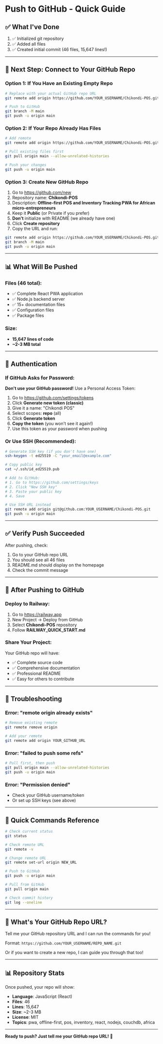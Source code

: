 # Push to GitHub - Quick Guide

## ✅ What I've Done

1. ✅ Initialized git repository
2. ✅ Added all files
3. ✅ Created initial commit (46 files, 15,647 lines!)

---

## 🔗 Next Step: Connect to Your GitHub Repo

### Option 1: If You Have an Existing Empty Repo

```bash
# Replace with your actual GitHub repo URL
git remote add origin https://github.com/YOUR_USERNAME/Chikondi-POS.git

# Push to GitHub
git branch -M main
git push -u origin main
```

### Option 2: If Your Repo Already Has Files

```bash
# Add remote
git remote add origin https://github.com/YOUR_USERNAME/Chikondi-POS.git

# Pull existing files first
git pull origin main --allow-unrelated-histories

# Push your changes
git push -u origin main
```

### Option 3: Create New GitHub Repo

1. Go to https://github.com/new
2. Repository name: **Chikondi-POS**
3. Description: **Offline-first POS and Inventory Tracking PWA for African micro-entrepreneurs**
4. Keep it **Public** (or Private if you prefer)
5. **Don't** initialize with README (we already have one)
6. Click **Create repository**
7. Copy the URL and run:

```bash
git remote add origin https://github.com/YOUR_USERNAME/Chikondi-POS.git
git branch -M main
git push -u origin main
```

---

## 📊 What Will Be Pushed

### Files (46 total):
- ✅ Complete React PWA application
- ✅ Node.js backend server
- ✅ 15+ documentation files
- ✅ Configuration files
- ✅ Package files

### Size:
- **15,647 lines of code**
- **~2-3 MB total**

---

## 🔐 Authentication

### If GitHub Asks for Password:

**Don't use your GitHub password!** Use a Personal Access Token:

1. Go to https://github.com/settings/tokens
2. Click **Generate new token (classic)**
3. Give it a name: "Chikondi POS"
4. Select scopes: **repo** (all)
5. Click **Generate token**
6. **Copy the token** (you won't see it again!)
7. Use this token as your password when pushing

### Or Use SSH (Recommended):

```bash
# Generate SSH key (if you don't have one)
ssh-keygen -t ed25519 -C "your_email@example.com"

# Copy public key
cat ~/.ssh/id_ed25519.pub

# Add to GitHub:
# 1. Go to https://github.com/settings/keys
# 2. Click "New SSH key"
# 3. Paste your public key
# 4. Save

# Use SSH URL instead
git remote add origin git@github.com:YOUR_USERNAME/Chikondi-POS.git
git push -u origin main
```

---

## ✅ Verify Push Succeeded

After pushing, check:

1. Go to your GitHub repo URL
2. You should see all 46 files
3. README.md should display on the homepage
4. Check the commit message

---

## 🚀 After Pushing to GitHub

### Deploy to Railway:

1. Go to https://railway.app
2. New Project → Deploy from GitHub
3. Select **Chikondi-POS** repository
4. Follow **RAILWAY_QUICK_START.md**

### Share Your Project:

Your GitHub repo will have:
- ✅ Complete source code
- ✅ Comprehensive documentation
- ✅ Professional README
- ✅ Easy for others to contribute

---

## 🐛 Troubleshooting

### Error: "remote origin already exists"

```bash
# Remove existing remote
git remote remove origin

# Add your remote
git remote add origin YOUR_GITHUB_URL
```

### Error: "failed to push some refs"

```bash
# Pull first, then push
git pull origin main --allow-unrelated-histories
git push -u origin main
```

### Error: "Permission denied"

- Check your GitHub username/token
- Or set up SSH keys (see above)

---

## 📝 Quick Commands Reference

```bash
# Check current status
git status

# Check remote URL
git remote -v

# Change remote URL
git remote set-url origin NEW_URL

# Push to GitHub
git push -u origin main

# Pull from GitHub
git pull origin main

# Check commit history
git log --oneline
```

---

## 🎯 What's Your GitHub Repo URL?

Tell me your GitHub repository URL and I can run the commands for you!

Format: `https://github.com/YOUR_USERNAME/REPO_NAME.git`

Or if you want to create a new repo, I can guide you through that too!

---

## 📊 Repository Stats

Once pushed, your repo will show:

- **Language**: JavaScript (React)
- **Files**: 46
- **Lines**: 15,647
- **Size**: ~2-3 MB
- **License**: MIT
- **Topics**: pwa, offline-first, pos, inventory, react, nodejs, couchdb, africa

---

**Ready to push? Just tell me your GitHub repo URL!** 🚀
